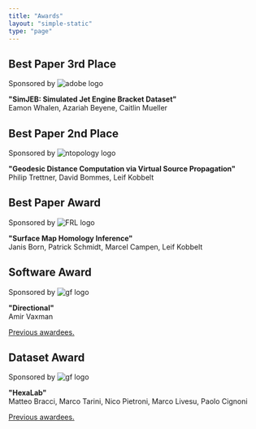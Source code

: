 ```yaml
---
title: "Awards"
layout: "simple-static"
type: "page"
---
```


## Best Paper 3rd Place

Sponsored by ![adobe logo](/images/adobe.png#logo_award)

**"SimJEB: Simulated Jet Engine Bracket Dataset"**  
Eamon Whalen, Azariah Beyene, Caitlin Mueller

## Best Paper 2nd Place

Sponsored by ![ntopology logo](/images/ntopology.png#logo_award)

**"Geodesic Distance Computation via Virtual Source Propagation"**  
Philip Trettner, David Bommes, Leif Kobbelt

## Best Paper Award

Sponsored by ![FRL logo](/images/frl.png#logo_award)

**"Surface Map Homology Inference"**  
Janis Born, Patrick Schmidt, Marcel Campen, Leif Kobbelt

## Software Award

Sponsored by ![gf logo](/images/GF.png#logo_award)

**"Directional"**  
Amir Vaxman

[Previous awardees.](http://awards.geometryprocessing.org/)


## Dataset Award

Sponsored by ![gf logo](/images/GF.png#logo_award)

**"HexaLab"**  
Matteo Bracci, Marco Tarini, Nico Pietroni, Marco Livesu, Paolo Cignoni

[Previous awardees.](http://awards.geometryprocessing.org/)
